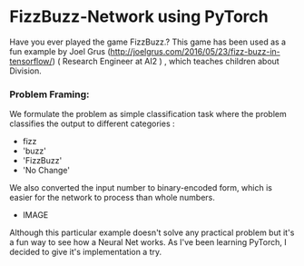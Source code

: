 # FizzBuzz-Network using PyTorch
Have you ever played the game FizzBuzz.? 
This game has been used as a fun example by Joel Grus (http://joelgrus.com/2016/05/23/fizz-buzz-in-tensorflow/) ( Research Engineer at AI2 ) , which teaches children about Division. 

### Problem Framing:

We formulate the problem as simple classification task where the problem classifies the output to different categories :
* fizz  
* 'buzz' 
* 'FizzBuzz' 
* 'No Change'

We also converted the input number to binary-encoded form, which is easier for the network to process than whole numbers.

* IMAGE


Although this particular example doesn't solve any practical problem but it's a fun way to see how a Neural Net works. As I've been learning PyTorch, I decided to give it's implementation a try.
